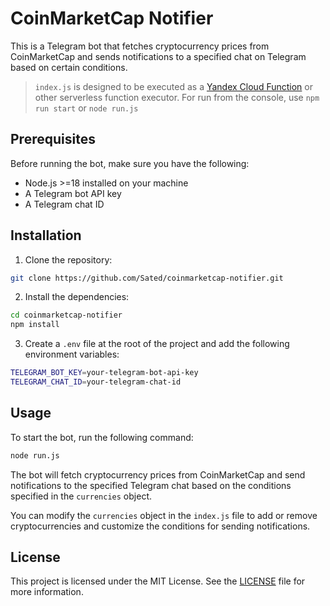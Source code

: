 # CoinMarketCap Notifier

This is a Telegram bot that fetches cryptocurrency prices from CoinMarketCap and sends notifications to a specified chat on Telegram based on certain conditions.

> `index.js` is designed to be executed as a [Yandex Cloud Function](https://cloud.yandex.ru/ru/docs/functions/lang/nodejs/) or other serverless function executor. For run from the console, use `npm run start` or `node run.js`

## Prerequisites

Before running the bot, make sure you have the following:

- Node.js >=18 installed on your machine
- A Telegram bot API key
- A Telegram chat ID

## Installation

1. Clone the repository:

```bash
git clone https://github.com/Sated/coinmarketcap-notifier.git
```

2. Install the dependencies:

```bash
cd coinmarketcap-notifier
npm install
```

3. Create a `.env` file at the root of the project and add the following environment variables:

```bash
TELEGRAM_BOT_KEY=your-telegram-bot-api-key
TELEGRAM_CHAT_ID=your-telegram-chat-id
```

## Usage

To start the bot, run the following command:

```bash
node run.js
```

The bot will fetch cryptocurrency prices from CoinMarketCap and send notifications to the specified Telegram chat based on the conditions specified in the `currencies` object.

You can modify the `currencies` object in the `index.js` file to add or remove cryptocurrencies and customize the conditions for sending notifications.

## License

This project is licensed under the MIT License. See the [LICENSE](LICENSE.md) file for more information.
